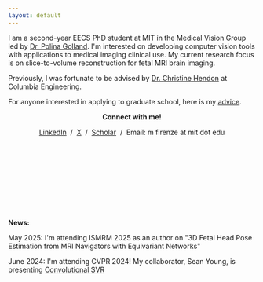 ```yaml
---
layout: default
---
```


I am a second-year EECS PhD student at MIT in the Medical Vision Group led by [Dr. Polina Golland](https://people.csail.mit.edu/polina/). I'm interested on developing computer vision tools with applications to medical imaging clinical use. My current research focus is on slice-to-volume reconstruction for fetal MRI brain imaging. 

Previously, I was fortunate to be advised by [Dr. Christine Hendon](https://structurefunctionlab.ee.columbia.edu/) at Columbia Engineering. 

For anyone interested in applying to graduate school, here is my [advice](./grad_advice.md).

<p style="text-align:center"> <strong>Connect with me!</strong> </p>

<p style="text-align:center">
                  <a href="https://www.linkedin.com/in/margherita-firenze-321b60198/">LinkedIn</a> &nbsp;/&nbsp;
                  <a href="https://x.com/MargheFirenze">X</a> &nbsp;/&nbsp;
                  <a href="https://scholar.google.com/citations?user=1CERZXMAAAAJ&hl=en&oi=ao">Scholar</a> &nbsp;/&nbsp;
                  Email: m firenze at mit dot edu 
                </p>

                
<br><br><br><br><br><br><br><br><br>
**News:** 

May 2025: I'm attending ISMRM 2025 as an author on "3D Fetal Head Pose Estimation from MRI Navigators with Equivariant Networks" 

June 2024: I'm attending CVPR 2024! My collaborator, Sean Young, is presenting [Convolutional SVR](https://github.com/seannz/svr) 




